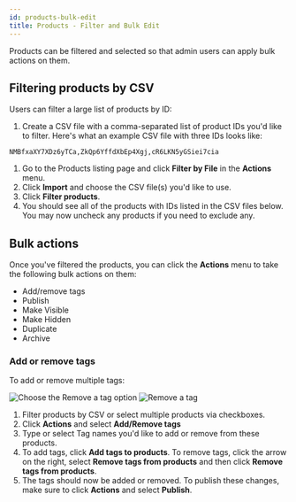 ```yaml
---
id: products-bulk-edit
title: Products - Filter and Bulk Edit
---
```


Products can be filtered and selected so that admin users can apply bulk actions on them.

## Filtering products by CSV

Users can filter a large list of products by ID:

1. Create a CSV file with a comma-separated list of product IDs you'd like to filter. Here's what an example CSV file with three IDs looks like:
```
NMBfxaXY7XDz6yTCa,ZkQp6YffdXbEp4Xgj,cR6LKN5yGSiei7cia
```
1. Go to the Products listing page and click **Filter by File** in the **Actions** menu.
1. Click **Import** and choose the CSV file(s) you'd like to use.
1. Click **Filter products**.
1. You should see all of the products with IDs listed in the CSV files below. You may now uncheck any products if you need to exclude any.


## Bulk actions

Once you've filtered the products, you can click the **Actions** menu to take the following bulk actions on them:

- Add/remove tags
- Publish
- Make Visible
- Make Hidden
- Duplicate
- Archive

### Add or remove tags

To add or remove multiple tags:

![](/assets/choose-remove-tags.png "Choose the Remove a tag option")
![](/assets/remove-tags.png "Remove a tag")

1. Filter products by CSV or select multiple products via checkboxes.
1. Click **Actions** and select **Add/Remove tags**
1. Type or select Tag names you'd like to add or remove from these products.
1. To add tags, click **Add tags to products**. To remove tags, click the arrow on the right, select **Remove tags from products** and then click **Remove tags from products**.
1. The tags should now be added or removed. To publish these changes, make sure to click **Actions** and select **Publish**.

